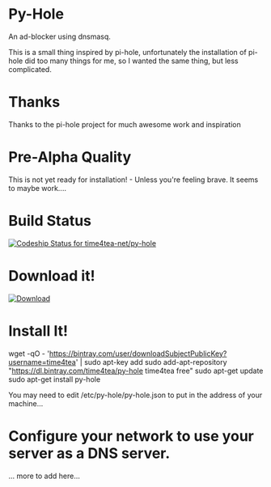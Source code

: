 # Py-Hole

An ad-blocker using dnsmasq.

This is a small thing inspired by pi-hole, unfortunately the installation
of pi-hole did too many things for me, so I wanted the same thing, but less
complicated.


# Thanks

Thanks to the pi-hole project for much awesome work and inspiration

# Pre-Alpha Quality

This is not yet ready for installation! - Unless you're feeling brave. It seems to maybe work....

# Build Status

[ ![Codeship Status for time4tea-net/py-hole](https://app.codeship.com/projects/f0842f50-b2ab-0134-db15-5a75b35ed8ee/status?branch=master)](https://app.codeship.com/projects/193330)

# Download it!

[ ![Download](https://api.bintray.com/packages/time4tea/py-hole/py-hole/images/download.svg) ](https://bintray.com/time4tea/py-hole/py-hole/_latestVersion)

# Install It!

wget -qO - 'https://bintray.com/user/downloadSubjectPublicKey?username=time4tea' | sudo apt-key add
sudo add-apt-repository "https://dl.bintray.com/time4tea/py-hole time4tea free"
sudo apt-get update
sudo apt-get install py-hole

You may need to edit /etc/py-hole/py-hole.json to put in the address of your machine...

# Configure your network to use your server as a DNS server.

... more to add here...



